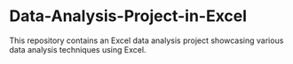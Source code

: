 # Data-Analysis-Project-in-Excel
This repository contains an Excel data analysis project showcasing various data analysis techniques using Excel.
